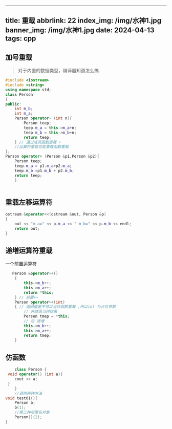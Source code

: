 
---
title: 重载
abbrlink: 22
index_img: /img/水神1.jpg
banner_img: /img/水神1.jpg
date: 2024-04-13
tags: cpp
---

## 加号重载

> 对于内置的数据类型，编译器知道怎么搞


~~~ cpp
#include <iostream>
#include <string>
using namespace std;
class Person
{
public:
    int m_b;
    int m_a;
    Person operator+ (int n){
        Person teep;
        teep.m_a = this->m_a+n;
        teep.m_b = this->m_b+n;
        return teep;
    } // 通过成员函数重载 +
    //运算符重载也能重载函数重载
};
Person operator+ (Person &p1,Person &p2){
    Person teep;
    teep.m_a = p1.m_a+p2.m_a;
    teep.m_b =p1.m_b + p2.m_b;
    return teep;
    }
    
~~~


## 重载左移运算符

~~~ cpp
ostream &operator<<(ostream &out, Person &p)
{
    out << "m_a=" << p.m_a << " m_b=" << p.m_b << endl;
    return out;
}

~~~

## 递増运算符重载
一个前置运算符
~~~ cpp
   Person &operator++()
    {
        this->m_b++;
        this->m_a++;
        return *this;
    } // 前置++
    Person operator++(int)
    { // 返回值是不可以当作函数重载 ,所以int 为占位参数
        // 先理录当时结果
        Person tmep = *this;
        // 后 递増
        this->m_b++;
        this->m_a++;
        return tmep;
    }
~~~
## 仿函数

~~~ cpp
    class Person {
 void operator() (int a){
    cout << a;
 }
    }
    //调用两种方法
void test01(){
    Person b;
    b(1);
    //第二种用匿名对象
    Person()(2);
}
~~~